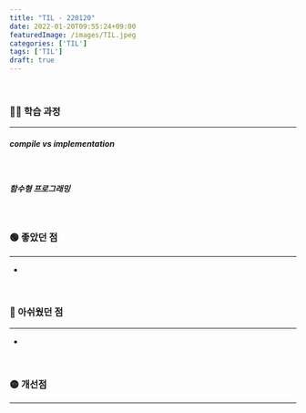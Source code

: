 ```yaml
---
title: "TIL - 220120"
date: 2022-01-20T09:55:24+09:00
featuredImage: /images/TIL.jpeg
categories: ['TIL']
tags: ['TIL']
draft: true
---
```



<br>

<!--more-->

### 👨‍💻 학습 과정

---

##### compile vs implementation

<br>

##### 함수형 프로그래밍

<br>

### 🟢 좋았던 점

---
- 

<br>

### 🔴 아쉬웠던 점

---
- 

<br>

### 🟡 개선점

--- 
